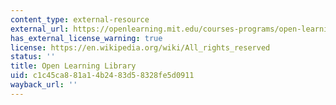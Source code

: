 ```yaml
---
content_type: external-resource
external_url: https://openlearning.mit.edu/courses-programs/open-learning-library
has_external_license_warning: true
license: https://en.wikipedia.org/wiki/All_rights_reserved
status: ''
title: Open Learning Library
uid: c1c45ca8-81a1-4b24-83d5-8328fe5d0911
wayback_url: ''
---
```

